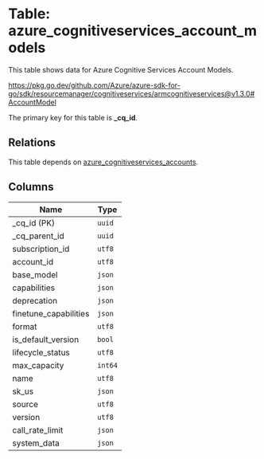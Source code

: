 # Table: azure_cognitiveservices_account_models

This table shows data for Azure Cognitive Services Account Models.

https://pkg.go.dev/github.com/Azure/azure-sdk-for-go/sdk/resourcemanager/cognitiveservices/armcognitiveservices@v1.3.0#AccountModel

The primary key for this table is **_cq_id**.

## Relations

This table depends on [azure_cognitiveservices_accounts](azure_cognitiveservices_accounts.md).

## Columns

| Name          | Type          |
| ------------- | ------------- |
|_cq_id (PK)|`uuid`|
|_cq_parent_id|`uuid`|
|subscription_id|`utf8`|
|account_id|`utf8`|
|base_model|`json`|
|capabilities|`json`|
|deprecation|`json`|
|finetune_capabilities|`json`|
|format|`utf8`|
|is_default_version|`bool`|
|lifecycle_status|`utf8`|
|max_capacity|`int64`|
|name|`utf8`|
|sk_us|`json`|
|source|`utf8`|
|version|`utf8`|
|call_rate_limit|`json`|
|system_data|`json`|